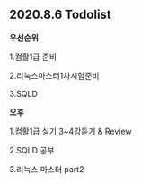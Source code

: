## 2020.8.6 Todolist



**우선순위**

1.컴활1급 준비

2.리눅스마스터1차시험준비

3.SQLD



**오후**

1.컴활1급 실기 3~4강듣기 & Review

2.SQLD 공부

3.리눅스 마스터 part2